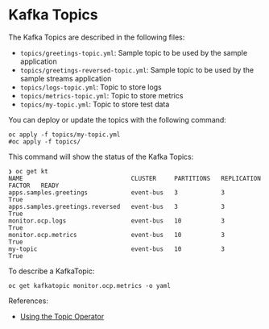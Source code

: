 # Kafka Topics

The Kafka Topics are described in the following files:

* ```topics/greetings-topic.yml```: Sample topic to be used by the sample application
* ```topics/greetings-reversed-topic.yml```: Sample topic to be used by the sample streams application
* ```topics/logs-topic.yml```: Topic to store logs
* ```topics/metrics-topic.yml```: Topic to store metrics
* ```topics/my-topic.yml```: Topic to store test data

You can deploy or update the topics with the following command:

```shell
oc apply -f topics/my-topic.yml
#oc apply -f topics/
```

This command will show the status of the Kafka Topics:

```shell
❯ oc get kt
NAME                              CLUSTER     PARTITIONS   REPLICATION FACTOR   READY
apps.samples.greetings            event-bus   3            3                    True
apps.samples.greetings.reversed   event-bus   3            3                    True
monitor.ocp.logs                  event-bus   10           3                    True
monitor.ocp.metrics               event-bus   10           3                    True
my-topic                          event-bus   10           3                    True
```

To describe a KafkaTopic:

```shell
oc get kafkatopic monitor.ocp.metrics -o yaml
```

References:

* [Using the Topic Operator](https://strimzi.io/docs/operators/latest/using.html#using-the-topic-operator-str)
